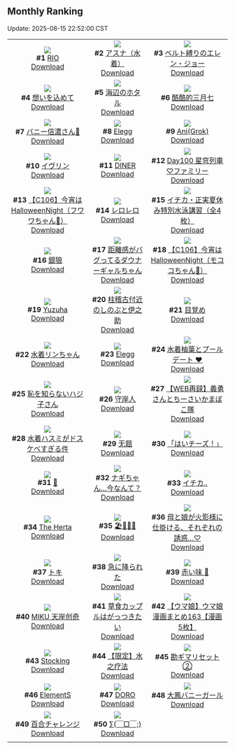 ## Monthly Ranking
Update: 2025-08-15 22:52:00 CST

|      |      |      |
| :----: | :----: | :----: |
| ![](https://i.pixiv.re/c/240x480/img-master/img/2025/07/18/00/00/18/132810920_p0_master1200.jpg)<br>**#1** [RIO](https://www.pixiv.net/artworks/132810920)<br>[Download](https://i.pixiv.re/img-original/img/2025/07/18/00/00/18/132810920_p0.png) | ![](https://i.pixiv.re/c/240x480/img-master/img/2025/07/18/18/30/04/132832784_p0_master1200.jpg)<br>**#2** [アスナ（水着）](https://www.pixiv.net/artworks/132832784)<br>[Download](https://i.pixiv.re/img-original/img/2025/07/18/18/30/04/132832784_p0.jpg) | ![](https://i.pixiv.re/c/240x480/img-master/img/2025/07/18/00/00/04/132810803_p0_master1200.jpg)<br>**#3** [ベルト縛りのエレン・ジョー](https://www.pixiv.net/artworks/132810803)<br>[Download](https://i.pixiv.re/img-original/img/2025/07/18/00/00/04/132810803_p0.png) |
| ![](https://i.pixiv.re/c/240x480/img-master/img/2025/07/16/00/00/15/132740037_p0_master1200.jpg)<br>**#4** [想いを込めて](https://www.pixiv.net/artworks/132740037)<br>[Download](https://i.pixiv.re/img-original/img/2025/07/16/00/00/15/132740037_p0.jpg) | ![](https://i.pixiv.re/c/240x480/img-master/img/2025/07/18/18/46/34/132833274_p0_master1200.jpg)<br>**#5** [海辺のホタル](https://www.pixiv.net/artworks/132833274)<br>[Download](https://i.pixiv.re/img-original/img/2025/07/18/18/46/34/132833274_p0.jpg) | ![](https://i.pixiv.re/c/240x480/img-master/img/2025/07/17/02/01/11/132780553_p0_master1200.jpg)<br>**#6** [酷酷的三月七](https://www.pixiv.net/artworks/132780553)<br>[Download](https://i.pixiv.re/img-original/img/2025/07/17/02/01/11/132780553_p0.jpg) |
| ![](https://i.pixiv.re/c/240x480/img-master/img/2025/07/18/19/05/53/132834028_p0_master1200.jpg)<br>**#7** [バニー信濃さん🐰](https://www.pixiv.net/artworks/132834028)<br>[Download](https://i.pixiv.re/img-original/img/2025/07/18/19/05/53/132834028_p0.png) | ![](https://i.pixiv.re/c/240x480/img-master/img/2025/07/17/12/16/34/132790142_p0_master1200.jpg)<br>**#8** [Elegg](https://www.pixiv.net/artworks/132790142)<br>[Download](https://i.pixiv.re/img-original/img/2025/07/17/12/16/34/132790142_p0.jpg) | ![](https://i.pixiv.re/c/240x480/img-master/img/2025/07/18/21/21/26/132839155_p0_master1200.jpg)<br>**#9** [Ani(Grok)](https://www.pixiv.net/artworks/132839155)<br>[Download](https://i.pixiv.re/img-original/img/2025/07/18/21/21/26/132839155_p0.jpg) |
| ![](https://i.pixiv.re/c/240x480/img-master/img/2025/07/17/16/41/08/132795059_p0_master1200.jpg)<br>**#10** [イヴリン](https://www.pixiv.net/artworks/132795059)<br>[Download](https://i.pixiv.re/img-original/img/2025/07/17/16/41/08/132795059_p0.png) | ![](https://i.pixiv.re/c/240x480/img-master/img/2025/07/19/00/00/14/132845706_p0_master1200.jpg)<br>**#11** [DINER](https://www.pixiv.net/artworks/132845706)<br>[Download](https://i.pixiv.re/img-original/img/2025/07/19/00/00/14/132845706_p0.png) | ![](https://i.pixiv.re/c/240x480/img-master/img/2025/07/18/00/00/09/132810846_p0_master1200.jpg)<br>**#12** [Day100 星穹列車♡ファミリー](https://www.pixiv.net/artworks/132810846)<br>[Download](https://i.pixiv.re/img-original/img/2025/07/18/00/00/09/132810846_p0.jpg) |
| ![](https://i.pixiv.re/c/240x480/img-master/img/2025/07/18/18/00/08/132831699_p0_master1200.jpg)<br>**#13** [【C106】今宵はHalloweenNight（フワワちゃん🩵）](https://www.pixiv.net/artworks/132831699)<br>[Download](https://i.pixiv.re/img-original/img/2025/07/18/18/00/08/132831699_p0.png) | ![](https://i.pixiv.re/c/240x480/img-master/img/2025/07/17/00/00/04/132776215_p0_master1200.jpg)<br>**#14** [レロレロ](https://www.pixiv.net/artworks/132776215)<br>[Download](https://i.pixiv.re/img-original/img/2025/07/17/00/00/04/132776215_p0.png) | ![](https://i.pixiv.re/c/240x480/img-master/img/2025/07/20/08/00/04/132895839_p0_master1200.jpg)<br>**#15** [イチカ・正実夏休み特別水泳講習（全4枚）](https://www.pixiv.net/artworks/132895839)<br>[Download](https://i.pixiv.re/img-original/img/2025/07/20/08/00/04/132895839_p0.jpg) |
| ![](https://i.pixiv.re/c/240x480/img-master/img/2025/07/18/00/00/19/132810929_p0_master1200.jpg)<br>**#16** [銀狼](https://www.pixiv.net/artworks/132810929)<br>[Download](https://i.pixiv.re/img-original/img/2025/07/18/00/00/19/132810929_p0.jpg) | ![](https://i.pixiv.re/c/240x480/img-master/img/2025/07/18/18/47/25/132833308_p0_master1200.jpg)<br>**#17** [距離感がバグってるダウナーギャルちゃん](https://www.pixiv.net/artworks/132833308)<br>[Download](https://i.pixiv.re/img-original/img/2025/07/18/18/47/25/132833308_p0.png) | ![](https://i.pixiv.re/c/240x480/img-master/img/2025/07/18/18/00/03/132831662_p0_master1200.jpg)<br>**#18** [【C106】今宵はHalloweenNight（モココちゃん🩷）](https://www.pixiv.net/artworks/132831662)<br>[Download](https://i.pixiv.re/img-original/img/2025/07/18/18/00/03/132831662_p0.png) |
| ![](https://i.pixiv.re/c/240x480/img-master/img/2025/07/18/16/53/56/132829936_p0_master1200.jpg)<br>**#19** [Yuzuha](https://www.pixiv.net/artworks/132829936)<br>[Download](https://i.pixiv.re/img-original/img/2025/07/18/16/53/56/132829936_p0.png) | ![](https://i.pixiv.re/c/240x480/img-master/img/2025/07/18/18/40/57/132833137_p0_master1200.jpg)<br>**#20** [柱稽古付近のしのぶと伊之助](https://www.pixiv.net/artworks/132833137)<br>[Download](https://i.pixiv.re/img-original/img/2025/07/18/18/40/57/132833137_p0.jpg) | ![](https://i.pixiv.re/c/240x480/img-master/img/2025/07/18/07/30/01/132819722_p0_master1200.jpg)<br>**#21** [目覚め](https://www.pixiv.net/artworks/132819722)<br>[Download](https://i.pixiv.re/img-original/img/2025/07/18/07/30/01/132819722_p0.jpg) |
| ![](https://i.pixiv.re/c/240x480/img-master/img/2025/07/18/19/43/47/132835252_p0_master1200.jpg)<br>**#22** [水着リンちゃん](https://www.pixiv.net/artworks/132835252)<br>[Download](https://i.pixiv.re/img-original/img/2025/07/18/19/43/47/132835252_p0.jpg) | ![](https://i.pixiv.re/c/240x480/img-master/img/2025/07/18/00/00/52/132811074_p0_master1200.jpg)<br>**#23** [Elegg](https://www.pixiv.net/artworks/132811074)<br>[Download](https://i.pixiv.re/img-original/img/2025/07/18/00/00/52/132811074_p0.jpg) | ![](https://i.pixiv.re/c/240x480/img-master/img/2025/07/17/20/35/31/132802398_p0_master1200.jpg)<br>**#24** [水着柚葉とプールデート ❤️](https://www.pixiv.net/artworks/132802398)<br>[Download](https://i.pixiv.re/img-original/img/2025/07/17/20/35/31/132802398_p0.png) |
| ![](https://i.pixiv.re/c/240x480/img-master/img/2025/07/18/16/53/31/132829926_p0_master1200.jpg)<br>**#25** [恥を知らないハジ子さん](https://www.pixiv.net/artworks/132829926)<br>[Download](https://i.pixiv.re/img-original/img/2025/07/18/16/53/31/132829926_p0.png) | ![](https://i.pixiv.re/c/240x480/img-master/img/2025/07/17/18/00/10/132797019_p0_master1200.jpg)<br>**#26** [守岸人](https://www.pixiv.net/artworks/132797019)<br>[Download](https://i.pixiv.re/img-original/img/2025/07/17/18/00/10/132797019_p0.jpg) | ![](https://i.pixiv.re/c/240x480/img-master/img/2025/07/18/19/26/02/132834655_p0_master1200.jpg)<br>**#27** [【WEB再録】義勇さんとちーさいかまぼこ隊](https://www.pixiv.net/artworks/132834655)<br>[Download](https://i.pixiv.re/img-original/img/2025/07/18/19/26/02/132834655_p0.jpg) |
| ![](https://i.pixiv.re/c/240x480/img-master/img/2025/07/20/19/59/10/132915719_p0_master1200.jpg)<br>**#28** [水着ハスミがドスケベすぎる件](https://www.pixiv.net/artworks/132915719)<br>[Download](https://i.pixiv.re/img-original/img/2025/07/20/19/59/10/132915719_p0.jpg) | ![](https://i.pixiv.re/c/240x480/img-master/img/2025/07/16/02/57/10/132745528_p0_master1200.jpg)<br>**#29** [无题](https://www.pixiv.net/artworks/132745528)<br>[Download](https://i.pixiv.re/img-original/img/2025/07/16/02/57/10/132745528_p0.jpg) | ![](https://i.pixiv.re/c/240x480/img-master/img/2025/07/17/00/06/34/132776883_p0_master1200.jpg)<br>**#30** [「はいチーズ！」](https://www.pixiv.net/artworks/132776883)<br>[Download](https://i.pixiv.re/img-original/img/2025/07/17/00/06/34/132776883_p0.png) |
| ![](https://i.pixiv.re/c/240x480/img-master/img/2025/07/16/00/00/16/132740040_p0_master1200.jpg)<br>**#31** [🎥](https://www.pixiv.net/artworks/132740040)<br>[Download](https://i.pixiv.re/img-original/img/2025/07/16/00/00/16/132740040_p0.jpg) | ![](https://i.pixiv.re/c/240x480/img-master/img/2025/07/20/12/01/08/132901345_p0_master1200.jpg)<br>**#32** [ナギちゃん…今なんて？](https://www.pixiv.net/artworks/132901345)<br>[Download](https://i.pixiv.re/img-original/img/2025/07/20/12/01/08/132901345_p0.png) | ![](https://i.pixiv.re/c/240x480/img-master/img/2025/07/19/21/19/41/132877929_p0_master1200.jpg)<br>**#33** [イチカ..](https://www.pixiv.net/artworks/132877929)<br>[Download](https://i.pixiv.re/img-original/img/2025/07/19/21/19/41/132877929_p0.png) |
| ![](https://i.pixiv.re/c/240x480/img-master/img/2025/07/18/15/55/43/132828664_p0_master1200.jpg)<br>**#34** [The Herta](https://www.pixiv.net/artworks/132828664)<br>[Download](https://i.pixiv.re/img-original/img/2025/07/18/15/55/43/132828664_p0.jpg) | ![](https://i.pixiv.re/c/240x480/img-master/img/2025/07/19/00/01/42/132846058_p0_master1200.jpg)<br>**#35** [🏖️🤍🖤💙](https://www.pixiv.net/artworks/132846058)<br>[Download](https://i.pixiv.re/img-original/img/2025/07/19/00/01/42/132846058_p0.jpg) | ![](https://i.pixiv.re/c/240x480/img-master/img/2025/07/18/00/00/26/132810961_p0_master1200.jpg)<br>**#36** [母と娘が火影様に仕掛ける、それぞれの誘惑…♡](https://www.pixiv.net/artworks/132810961)<br>[Download](https://i.pixiv.re/img-original/img/2025/07/18/00/00/26/132810961_p0.png) |
| ![](https://i.pixiv.re/c/240x480/img-master/img/2025/07/18/16/00/03/132828756_p0_master1200.jpg)<br>**#37** [トキ](https://www.pixiv.net/artworks/132828756)<br>[Download](https://i.pixiv.re/img-original/img/2025/07/18/16/00/03/132828756_p0.png) | ![](https://i.pixiv.re/c/240x480/img-master/img/2025/07/17/00/00/05/132776217_p0_master1200.jpg)<br>**#38** [急に降られた](https://www.pixiv.net/artworks/132776217)<br>[Download](https://i.pixiv.re/img-original/img/2025/07/17/00/00/05/132776217_p0.jpg) | ![](https://i.pixiv.re/c/240x480/img-master/img/2025/07/17/08/54/29/132786758_p0_master1200.jpg)<br>**#39** [赤い味 💢](https://www.pixiv.net/artworks/132786758)<br>[Download](https://i.pixiv.re/img-original/img/2025/07/17/08/54/29/132786758_p0.png) |
| ![](https://i.pixiv.re/c/240x480/img-master/img/2025/07/17/00/06/33/132776882_p0_master1200.jpg)<br>**#40** [MIKU 天岸创奇](https://www.pixiv.net/artworks/132776882)<br>[Download](https://i.pixiv.re/img-original/img/2025/07/17/00/06/33/132776882_p0.jpg) | ![](https://i.pixiv.re/c/240x480/img-master/img/2025/07/18/00/52/25/132813136_p0_master1200.jpg)<br>**#41** [草食カップルはがっつきたい](https://www.pixiv.net/artworks/132813136)<br>[Download](https://i.pixiv.re/img-original/img/2025/07/18/00/52/25/132813136_p0.jpg) | ![](https://i.pixiv.re/c/240x480/img-master/img/2025/07/18/00/00/53/132811077_p0_master1200.jpg)<br>**#42** [【ウマ娘】ウマ娘漫画まとめ163【漫画5枚】](https://www.pixiv.net/artworks/132811077)<br>[Download](https://i.pixiv.re/img-original/img/2025/07/18/00/00/53/132811077_p0.jpg) |
| ![](https://i.pixiv.re/c/240x480/img-master/img/2025/07/18/19/02/59/132833934_p0_master1200.jpg)<br>**#43** [Stocking](https://www.pixiv.net/artworks/132833934)<br>[Download](https://i.pixiv.re/img-original/img/2025/07/18/19/02/59/132833934_p0.png) | ![](https://i.pixiv.re/c/240x480/img-master/img/2025/07/18/19/30/06/132834802_p0_master1200.jpg)<br>**#44** [【限定】水之疗法](https://www.pixiv.net/artworks/132834802)<br>[Download](https://i.pixiv.re/img-original/img/2025/07/18/19/30/06/132834802_p0.jpg) | ![](https://i.pixiv.re/c/240x480/img-master/img/2025/07/18/22/51/53/132842849_p0_master1200.jpg)<br>**#45** [勘ギマリセット②](https://www.pixiv.net/artworks/132842849)<br>[Download](https://i.pixiv.re/img-original/img/2025/07/18/22/51/53/132842849_p0.png) |
| ![](https://i.pixiv.re/c/240x480/img-master/img/2025/07/18/12/46/19/132825048_p0_master1200.jpg)<br>**#46** [ElementS](https://www.pixiv.net/artworks/132825048)<br>[Download](https://i.pixiv.re/img-original/img/2025/07/18/12/46/19/132825048_p0.jpg) | ![](https://i.pixiv.re/c/240x480/img-master/img/2025/07/18/00/00/18/132810915_p0_master1200.jpg)<br>**#47** [DORO](https://www.pixiv.net/artworks/132810915)<br>[Download](https://i.pixiv.re/img-original/img/2025/07/18/00/00/18/132810915_p0.jpg) | ![](https://i.pixiv.re/c/240x480/img-master/img/2025/07/16/22/41/41/132772926_p0_master1200.jpg)<br>**#48** [大鳳バニーガール](https://www.pixiv.net/artworks/132772926)<br>[Download](https://i.pixiv.re/img-original/img/2025/07/16/22/41/41/132772926_p0.jpg) |
| ![](https://i.pixiv.re/c/240x480/img-master/img/2025/07/20/00/00/11/132885074_p0_master1200.jpg)<br>**#49** [百合チャレンジ](https://www.pixiv.net/artworks/132885074)<br>[Download](https://i.pixiv.re/img-original/img/2025/07/20/00/00/11/132885074_p0.png) | ![](https://i.pixiv.re/c/240x480/img-master/img/2025/07/20/17/25/11/132878325_p0_master1200.jpg)<br>**#50** [∑(￣□￣;)](https://www.pixiv.net/artworks/132878325)<br>[Download](https://i.pixiv.re/img-original/img/2025/07/20/17/25/11/132878325_p0.jpg) |
|      |
